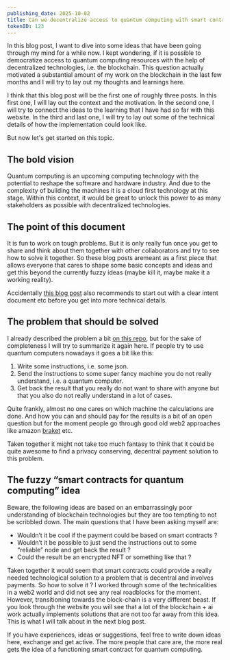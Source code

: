 ```yaml
---
publishing_date: 2025-10-02
title: Can we decentralize access to quantum computing with smart contracts ?
tokenID: 123
---
```


In this blog post, I want to dive into some ideas that have been going through my mind for a while now. I kept wondering, if it is possible to democratize access to quantum computing resources with the help of decentralized technologies, i.e. the blockchain. This question actually motivated a substantial amount of my work on the blockchain in the last few months and I will try to lay out my thoughts and learnings here. 

I think that this blog post will be the first one of roughly three posts. In this first one, I will lay out the context and the motivation. In the second one, I will try to connect the ideas to the learning that I have had so far with this website. In the third and last one, I will try to lay out some of the technical details of how the implementation could look like. 

But now let's get started on this topic.

## The bold vision

Quantum computing is an upcoming computing technology with the potential to reshape the software and hardware industry. And due to the complexity of building the machines it is a cloud first technology at this stage. Within this context, it would be great to unlock this power to as many stakeholders as possible with decentralized technologies.

## The point of this document

It is fun to work on tough problems. But it is only really fun once you get to share and think about them together with other collaborators and try to see how to solve it together. So these blog posts aremeant as a first piece that allows everyone that cares to shape some basic concepts and ideas and get this beyond the currently fuzzy ideas (maybe kill it, maybe make it a working reality).

Accidentally [this blog post](https://www.wearedevelopers.com/magazine/how-to-create-dao-guide) also recommends to start out with a clear intent document etc before you get into more technical details.

## The problem that should be solved

I already described the problem a bit [on this repo](https://alqor-ug.github.io/sqooler/v0.9/idea_payment/), but for the sake of completeness I will try to summarize it again here. If people try to use quantum computers nowadays it goes a bit like this:

1. Write some instructions, i.e. some json.
2. Send the instructions to some super fancy machine you do not really understand, i.e. a quantum computer.
3. Get back the result that you really do not want to share with anyone but that you also do not really understand in a lot of cases.

Quite frankly, almost no one cares on which machine the calculations are done. And how you can and should pay for the results is a bit of an open question but for the moment people go through good old web2 approaches like amazon [braket](https://aws.amazon.com/de/braket/) etc.

Taken together it might not take too much fantasy to think that it could be quite awesome to find a privacy conserving, decentral payment solution to this problem.

## The fuzzy “smart contracts for quantum computing” idea

Beware, the following ideas are based on an embarrassingly poor understanding of blockchain technologies but they are too tempting to not be scribbled down. The main questions that I have been asking myself are:

- Wouldn’t it be cool if the payment could be based on smart contracts ?
- Wouldn’t it be possible to just send the instructions out to some “reliable” node and get back the result ?
- Could the result be an encrypted NFT or something like that ?

Taken together it would seem that smart contracts could provide a really needed technological solution to a problem that is decentral and involves payments. So how to solve it ? I worked through some of the technicalities in a web2 world and did not see any real roadblocks for the moment. However, transitioning towards the block-chain is a very different beast. If you look through the website you will see that a lot of the blockchain + ai work actually implements solutions that are not too far away from this idea. This is what I will talk about in the next blog post.

If you have experiences, ideas or suggestions, feel free to write down ideas here, exchange and get active. The more people that care are, the more real gets the idea of a functioning smart contract for quantum computing.